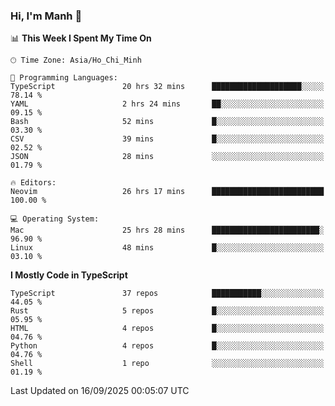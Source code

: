 ### Hi, I'm Manh 👋

<!--START_SECTION:waka-->
📊 **This Week I Spent My Time On** 

```text
🕑︎ Time Zone: Asia/Ho_Chi_Minh

💬 Programming Languages: 
TypeScript               20 hrs 32 mins      ████████████████████░░░░░   78.14 % 
YAML                     2 hrs 24 mins       ██░░░░░░░░░░░░░░░░░░░░░░░   09.15 % 
Bash                     52 mins             █░░░░░░░░░░░░░░░░░░░░░░░░   03.30 % 
CSV                      39 mins             █░░░░░░░░░░░░░░░░░░░░░░░░   02.52 % 
JSON                     28 mins             ░░░░░░░░░░░░░░░░░░░░░░░░░   01.79 % 

🔥 Editors: 
Neovim                   26 hrs 17 mins      █████████████████████████   100.00 % 

💻 Operating System: 
Mac                      25 hrs 28 mins      ████████████████████████░   96.90 % 
Linux                    48 mins             █░░░░░░░░░░░░░░░░░░░░░░░░   03.10 % 
```

**I Mostly Code in TypeScript** 

```text
TypeScript               37 repos            ███████████░░░░░░░░░░░░░░   44.05 % 
Rust                     5 repos             █░░░░░░░░░░░░░░░░░░░░░░░░   05.95 % 
HTML                     4 repos             █░░░░░░░░░░░░░░░░░░░░░░░░   04.76 % 
Python                   4 repos             █░░░░░░░░░░░░░░░░░░░░░░░░   04.76 % 
Shell                    1 repo              ░░░░░░░░░░░░░░░░░░░░░░░░░   01.19 % 
```




 Last Updated on 16/09/2025 00:05:07 UTC
<!--END_SECTION:waka-->
